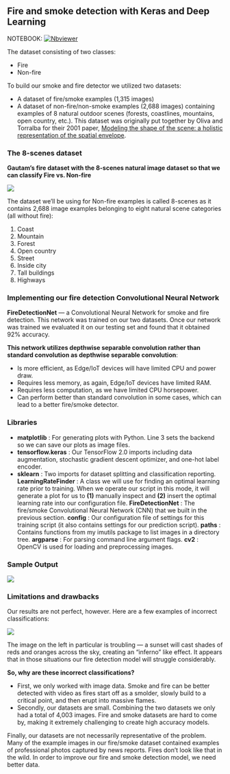 ## Fire and smoke detection with Keras and Deep Learning

NOTEBOOK:  [![Nbviewer](https://github.com/jupyter/design/blob/master/logos/Badges/nbviewer_badge.svg)](https://nbviewer.jupyter.org/github/shejz/Fire-and-smoke-detection/blob/main/fire_detection.ipynb)

The dataset consisting of two classes:
- Fire
- Non-fire

To build our smoke and fire detector we utilized two datasets:

- A dataset of fire/smoke examples (1,315 images)
- A dataset of non-fire/non-smoke examples (2,688 images) containing examples of 8 natural outdoor scenes (forests, coastlines, mountains, open country, etc.). This dataset was originally put together by Oliva and Torralba for their 2001 paper, [Modeling the shape of the scene: a holistic representation of the spatial envelope](https://people.csail.mit.edu/torralba/code/spatialenvelope/).

### The 8-scenes dataset

**Gautam’s fire dataset with the 8-scenes natural image dataset so that we can classify Fire vs. Non-fire**

![](https://github.com/shejz/Fire-and-smoke-detection/blob/main/8-scenes.jpg)


The dataset we’ll be using for Non-fire examples is called 8-scenes as it contains 2,688 image examples belonging to eight natural scene categories (all without fire):
1. Coast
2. Mountain
3. Forest
4. Open country
5. Street
6. Inside city
7. Tall buildings
8. Highways


### Implementing our fire detection Convolutional Neural Network

**FireDetectionNet** — a Convolutional Neural Network for smoke and fire detection. This network was trained on our two datasets. Once our network was trained we evaluated it on our testing set and found that it obtained 92% accuracy.

**This network utilizes depthwise separable convolution rather than standard convolution as depthwise separable convolution**:

- Is more efficient, as Edge/IoT devices will have limited CPU and power draw.
- Requires less memory, as again, Edge/IoT devices have limited RAM.
- Requires less computation, as we have limited CPU horsepower.
- Can perform better than standard convolution in some cases, which can lead to a better fire/smoke detector.


### Libraries

- **matplotlib** : For generating plots with Python. Line 3 sets the backend so we can save our plots as image files.
- **tensorflow.keras** : Our TensorFlow 2.0 imports including data augmentation, stochastic gradient descent optimizer, and one-hot label encoder.
- **sklearn** : Two imports for dataset splitting and classification reporting.
**LearningRateFinder** : A class we will use for finding an optimal learning rate prior to training. When we operate our script in this mode, it will generate a plot for us to **(1)** manually inspect and **(2)** insert the optimal learning rate into our configuration file.
**FireDetectionNet** : The fire/smoke Convolutional Neural Network (CNN) that we built in the previous section.
**config** : Our configuration file of settings for this training script (it also contains settings for our prediction script).
**paths** : Contains functions from my imutils package to list images in a directory tree.
**argparse** : For parsing command line argument flags.
**cv2** : OpenCV is used for loading and preprocessing images.


### Sample Output

![](https://github.com/shejz/Fire-and-smoke-detection/blob/main/keras_fire_detection_animation.gif)


### Limitations and drawbacks
Our results are not perfect, however. Here are a few examples of incorrect classifications:

![](https://github.com/shejz/Fire-and-smoke-detection/blob/main/incorrect%20detection.jpg)

The image on the left in particular is troubling — a sunset will cast shades of reds and oranges across the sky, creating an “inferno” like effect. It appears that in those situations our fire detection model will struggle considerably.


**So, why are these incorrect classifications?**

- First, we only worked with image data. Smoke and fire can be better detected with video as fires start off as a smolder, slowly build to a critical point, and then erupt into massive flames.
- Secondly, our datasets are small. Combining the two datasets we only had a total of 4,003 images. Fire and smoke datasets are hard to come by, making it extremely challenging to create high accuracy models.

Finally, our datasets are not necessarily representative of the problem. Many of the example images in our fire/smoke dataset contained examples of professional photos captured by news reports. Fires don’t look like that in the wild. In order to improve our fire and smoke detection model, we need better data.




